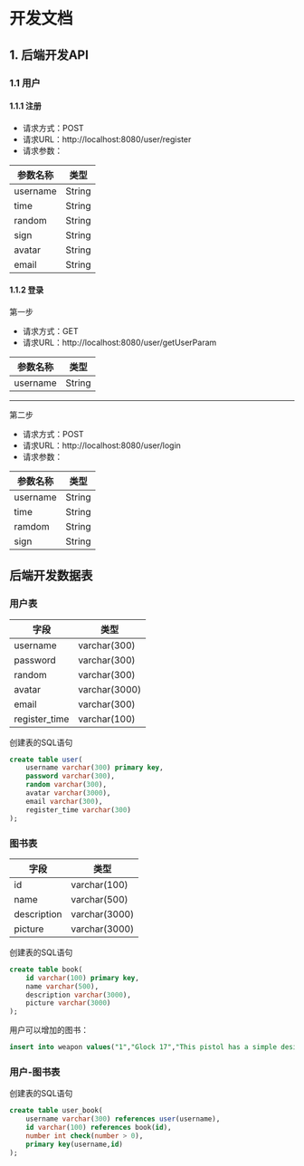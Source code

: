 # 开发文档
## 1. 后端开发API
### 1.1 用户
#### 1.1.1 注册
- 请求方式：POST
- 请求URL：http://localhost:8080/user/register
- 请求参数：

|参数名称|类型|
|-|-|
|username|String|
|time|String|
|random|String|
|sign|String|
|avatar|String|
|email|String|

#### 1.1.2 登录

第一步

- 请求方式：GET
- 请求URL：http://localhost:8080/user/getUserParam

|参数名称|类型|
|-|-|
|username|String|
---

第二步

- 请求方式：POST
- 请求URL：http://localhost:8080/user/login
- 请求参数：

|参数名称|类型|
|-|-|
|username|String|
|time|String|
|ramdom|String|
|sign|String|

## 后端开发数据表
### 用户表
|字段|类型|
|-|-|
|username|varchar(300)|
|password|varchar(300)|
|random|varchar(300)|
|avatar|varchar(3000)|
|email|varchar(300)|
|register_time|varchar(100)|

创建表的SQL语句
```sql
create table user(
    username varchar(300) primary key,
    password varchar(300),
    random varchar(300),
    avatar varchar(3000),
    email varchar(300),
    register_time varchar(300)
);
```


### 图书表
|字段|类型|
|-|-|
|id|varchar(100)|
|name|varchar(500)|
|description|varchar(3000)|
|picture|varchar(3000)|

创建表的SQL语句
```sql
create table book(
    id varchar(100) primary key,
    name varchar(500),
    description varchar(3000),
    picture varchar(3000)
);
```

用户可以增加的图书：
```sql
insert into weapon values("1","Glock 17","This pistol has a simple design with a minimum of parts. There are only 33 parts, including the magazine. This pistol can be disassembled within a minute using just a pin, or nail. ",)
```


### 用户-图书表

创建表的SQL语句
```sql
create table user_book(
    username varchar(300) references user(username),
    id varchar(100) references book(id),
    number int check(number > 0),
    primary key(username,id)
);
```